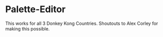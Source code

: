 # Palette-Editor
This works for all 3 Donkey Kong Countries. Shoutouts to Alex Corley for making this possible.
